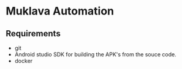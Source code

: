 Muklava Automation
=========


Requirements
------------
* git  
* Android studio SDK for building the APK's from the souce code.
* docker


